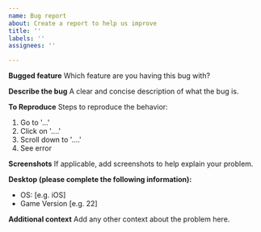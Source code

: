 ```yaml
---
name: Bug report
about: Create a report to help us improve
title: ''
labels: ''
assignees: ''

---
```


**Bugged feature**
Which feature are you having this bug with?

**Describe the bug**
A clear and concise description of what the bug is.

**To Reproduce**
Steps to reproduce the behavior:
1. Go to '...'
2. Click on '....'
3. Scroll down to '....'
4. See error

**Screenshots**
If applicable, add screenshots to help explain your problem.

**Desktop (please complete the following information):**
 - OS: [e.g. iOS]
 - Game Version [e.g. 22]

**Additional context**
Add any other context about the problem here.
